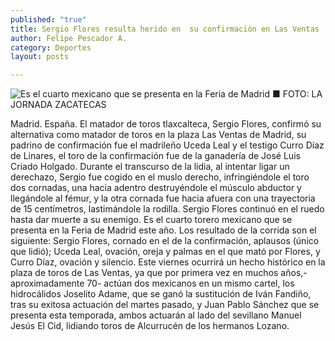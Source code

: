 ```yaml
---
published: "true"
title: Sergio Flores resulta herido en  su confirmación en Las Ventas
author: Felipe Pescador A.
category: Deportes
layout: posts

---
```


![Es el cuarto mexicano que se presenta en la Feria de Madrid 
■ FOTO: LA JORNADA ZACATECAS
](http://i.imgur.com/WG8Owebm.jpg)

Madrid. España. El matador de toros tlaxcalteca, Sergio Flores, confirmó su alternativa como matador de toros en la plaza Las Ventas de Madrid, su padrino de confirmación fue el madrileño Uceda Leal y el testigo Curro Díaz de Linares, el toro de la confirmación fue de la ganadería de José Luis Criado Holgado.
Durante el transcurso de la lidia, al intentar ligar un derechazo, Sergio fue cogido en el muslo derecho, infringiéndole el toro dos cornadas, una hacia adentro destruyéndole el músculo abductor y llegándole al fémur, y la otra cornada fue hacia afuera con una trayectoria de 15 centímetros, lastimándole la rodilla. Sergio Flores continuó en el ruedo hasta dar muerte a su enemigo. 
Es el cuarto torero mexicano que se presenta en la Feria de Madrid este año. Los resultado de la corrida son el siguiente: Sergio Flores, cornado en el de la confirmación, aplausos (único que lidió); Uceda Leal, ovación, oreja y palmas en el que mató por Flores, y Curro Díaz, ovación y silencio.
Este viernes ocurrirá un hecho histórico en la plaza de toros de Las Ventas, ya que por primera vez en muchos años,- aproximadamente 70- actúan dos mexicanos en un mismo cartel, los hidrocálidos Joselito Adame, que se ganó la sustitución de Iván Fandiño, tras su exitosa actuación del martes pasado, y Juan Pablo Sánchez que se presenta esta temporada, ambos actuarán al lado del sevillano Manuel Jesús El Cid, lidiando toros de Alcurrucén de los hermanos Lozano.
